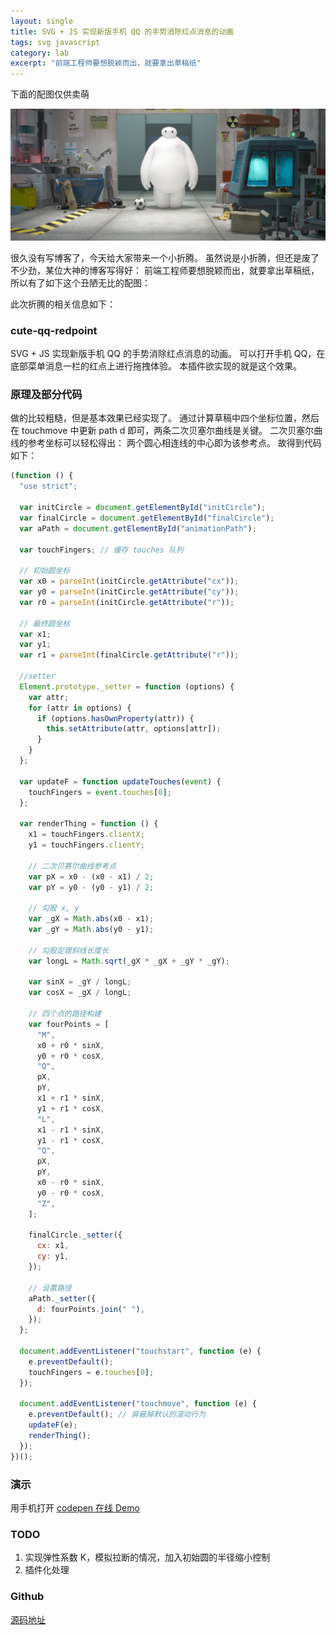 ```yaml
---
layout: single
title: SVG + JS 实现新版手机 QQ 的手势消除红点消息的动画
tags: svg javascript
category: lab
excerpt: "前端工程师要想脱颖而出，就要拿出草稿纸"
---
```


下面的配图仅供卖萌

![](/assets/blog-images/2015-03-05/baymax.jpg)

很久没有写博客了，今天给大家带来一个小折腾。
虽然说是小折腾，但还是废了不少劲，某位大神的博客写得好：
前端工程师要想脱颖而出，就要拿出草稿纸，所以有了如下这个丑陋无比的配图：

<!-- more -->

此次折腾的相关信息如下：

### cute-qq-redpoint

SVG + JS 实现新版手机 QQ 的手势消除红点消息的动画。
可以打开手机 QQ，在底部菜单消息一栏的红点上进行拖拽体验。
本插件欲实现的就是这个效果。

### 原理及部分代码

做的比较粗糙，但是基本效果已经实现了。
通过计算草稿中四个坐标位置，然后在 touchmove 中更新 path d 即可，两条二次贝塞尔曲线是关键。
二次贝塞尔曲线的参考坐标可以轻松得出：
两个圆心相连线的中心即为该参考点。
故得到代码如下：

```javascript
(function () {
  "use strict";

  var initCircle = document.getElementById("initCircle");
  var finalCircle = document.getElementById("finalCircle");
  var aPath = document.getElementById("animationPath");

  var touchFingers; // 缓存 touches 队列

  // 初始圆坐标
  var x0 = parseInt(initCircle.getAttribute("cx"));
  var y0 = parseInt(initCircle.getAttribute("cy"));
  var r0 = parseInt(initCircle.getAttribute("r"));

  // 最终圆坐标
  var x1;
  var y1;
  var r1 = parseInt(finalCircle.getAttribute("r"));

  //setter
  Element.prototype._setter = function (options) {
    var attr;
    for (attr in options) {
      if (options.hasOwnProperty(attr)) {
        this.setAttribute(attr, options[attr]);
      }
    }
  };

  var updateF = function updateTouches(event) {
    touchFingers = event.touches[0];
  };

  var renderThing = function () {
    x1 = touchFingers.clientX;
    y1 = touchFingers.clientY;

    // 二次贝赛尔曲线参考点
    var pX = x0 - (x0 - x1) / 2;
    var pY = y0 - (y0 - y1) / 2;

    // 勾股 x, y
    var _gX = Math.abs(x0 - x1);
    var _gY = Math.abs(y0 - y1);

    // 勾股定理斜线长度长
    var longL = Math.sqrt(_gX * _gX + _gY * _gY);

    var sinX = _gY / longL;
    var cosX = _gX / longL;

    // 四个点的路径构建
    var fourPoints = [
      "M",
      x0 + r0 * sinX,
      y0 + r0 * cosX,
      "Q",
      pX,
      pY,
      x1 + r1 * sinX,
      y1 + r1 * cosX,
      "L",
      x1 - r1 * sinX,
      y1 - r1 * cosX,
      "Q",
      pX,
      pY,
      x0 - r0 * sinX,
      y0 - r0 * cosX,
      "Z",
    ];

    finalCircle._setter({
      cx: x1,
      cy: y1,
    });

    // 设置路径
    aPath._setter({
      d: fourPoints.join(" "),
    });
  };

  document.addEventListener("touchstart", function (e) {
    e.preventDefault();
    touchFingers = e.touches[0];
  });

  document.addEventListener("touchmove", function (e) {
    e.preventDefault(); // 屏蔽掉默认的滚动行为
    updateF(e);
    renderThing();
  });
})();
```

### 演示

用手机打开
[codepen 在线 Demo](https://codepen.io/qddegtya/details/EapGWK "Demo")

### TODO

1. 实现弹性系数 K，模拟拉断的情况，加入初始圆的半径缩小控制
2. 插件化处理

### Github

[源码地址](https://github.com/qddegtya/cute-qq-redpoint "源码地址")
